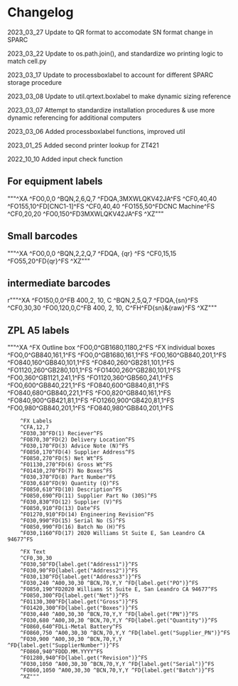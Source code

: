 # Changelog

2023_03_27
    Update to QR format to accomodate SN format change in SPARC

2023_03_22
    Update to os.path.join(), and standardize wo printing logic to match cell.py

2023_03_17
    Update to processboxlabel to account for different SPARC storage procedure

2023_03_08
    Update to util.qrtext.boxlabel to make dynamic sizing reference

2023_03_07
    Attempt to standardize installation procedures & use more dynamic referencing for additional computers

2023_03_06
    Added processboxlabel functions, improved util

2023_01_25
    Added second printer lookup for ZT421

2022_10_10
    Added input check function

## For equipment labels

"""^XA
^FO0,0,0
^BQN,2,6,Q,7
^FDQA,3MXWLQKV42JA^FS
^CF0,40,40
^FO155,10^FD[CNC1-1]^FS
^CF0,40,40
^FO155,50^FDCNC Machine^FS
^CF0,20,20
^FO0,150^FD3MXWLQKV42JA^FS
^XZ"""

## Small barcodes

"""^XA
^FO0,0,0
^BQN,2,2,Q,7
^FDQA, {qr} ^FS
^CF0,15,15
^FO55,20^FD{qr}^FS
^XZ"""

## intermediate barcodes

r"""^XA
^FO150,0,0^FB 400,2, 10, C
^BQN,2,5,Q,7
^FDQA,{sn}^FS
^CF0,30,30
^FO0,120,0,C^FB 400, 2, 10, C^FH^FD{sn}\&{raw}^FS
^XZ"""

## ZPL A5 labels

"""^XA
        ^FX Outline box
        ^FO0,0^GB1680,1180,2^FS
        ^FX individual boxes
        ^FO0,0^GB840,161,1^FS
        ^FO0,0^GB1680,161,1^FS
        ^FO0,160^GB840,201,1^FS
        ^FO840,160^GB840,101,1^FS
        ^FO840,260^GB281,101,1^FS
        ^FO1120,260^GB280,101,1^FS
        ^FO1400,260^GB280,101,1^FS
        ^FO0,360^GB1121,241,1^FS
        ^FO1120,360^GB560,241,1^FS
        ^FO0,600^GB840,221,1^FS
        ^FO840,600^GB840,81,1^FS
        ^FO840,680^GB840,221,1^FS
        ^FO0,820^GB840,161,1^FS
        ^FO840,900^GB421,81,1^FS
        ^FO1260,900^GB420,81,1^FS
        ^FO0,980^GB840,201,1^FS
        ^FO840,980^GB840,201,1^FS

        ^FX Labels
        ^CFA,12,7
        ^FO30,30^FD(1) Reciever^FS
        ^FO870,30^FD(2) Delivery Location^FS
        ^FO30,170^FD(3) Advice Note (N)^FS
        ^FO850,170^FD(4) Supplier Address^FS
        ^FO850,270^FD(5) Net Wt^FS
        ^FO1130,270^FD(6) Gross Wt^FS
        ^FO1410,270^FD(7) No Boxes^FS
        ^FO30,370^FD(8) Part Number^FS
        ^FO30,610^FD(9) Quantity (Q)^FS
        ^FO850,610^FD(10) Description^FS
        ^FO850,690^FD(11) Supplier Part No (30S)^FS
        ^FO30,830^FD(12) Supplier (V)^FS
        ^FO850,910^FD(13) Date^FS
        ^FO1270,910^FD(14) Engineering Revision^FS
        ^FO30,990^FD(15) Serial No (S)^FS
        ^FO850,990^FD(16) Batch No (H)^FS
        ^FO30,1160^FD(17) 2020 Williams St Suite E, San Leandro CA 94677^FS

        ^FX Text
        ^CF0,30,30
        ^FO30,50^FD{label.get("Address1")}^FS
        ^FO30,90^FD{label.get("Address2")}^FS
        ^FO30,130^FD{label.get("Address3")}^FS
        ^FO30,240 ^A00,30,30 ^BCN,70,Y,Y ^FD{label.get("PO")}^FS
        ^FO850,190^FD2020 Williams St Suite E, San Leandro CA 94677^FS
        ^FO850,300^FD{label.get("Net")}^FS
        ^FO1130,300^FD{label.get("Gross")}^FS
        ^FO1420,300^FD{label.get("Boxes")}^FS
        ^FO30,440 ^A00,30,30 ^BCN,70,Y,Y ^FD{label.get("PN")}^FS
        ^FO30,680 ^A00,30,30 ^BCN,70,Y,Y ^FD{label.get("Quantity")}^FS
        ^FO860,640^FDLi-Metal Battery^FS
        ^FO860,750 ^A00,30,30 ^BCN,70,Y,Y ^FD{label.get("Supplier_PN")}^FS
        ^FO30,900 ^A00,30,30 ^BCN,70,Y,Y ^FD{label.get("SupplierNumber")}^FS
        ^FO860,940^FDDD.MM.YYYY^FS
        ^FO1280,940^FD{label.get("Revision")}^FS
        ^FO30,1050 ^A00,30,30 ^BCN,70,Y,Y ^FD{label.get("Serial")}^FS
        ^FO860,1050 ^A00,30,30 ^BCN,70,Y,Y ^FD{label.get("Batch")}^FS
        ^XZ"""
